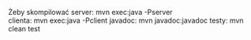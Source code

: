 Żeby skompilować 
server:
mvn exec:java -Pserver </br>
clienta:
mvn exec:java -Pclient
javadoc:
mvn javadoc:javadoc
testy:
mvn clean test
